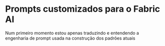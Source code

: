 # Prompts customizados para o Fabric AI

Num primeiro momento estou apenas traduzindo e entendendo a engenharia de prompt usada na construção dos padrões atuais

